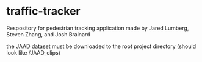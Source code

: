 # traffic-tracker

Respository for pedestrian tracking application made by Jared Lumberg, Steven Zhang, and Josh Brainard

the JAAD dataset must be downloaded to the root project directory (should look like /JAAD_clips)
